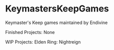 # KeymastersKeepGames
Keymaster's Keep games maintained by Endivine

Finished Projects:
None


WIP Projects:
Elden Ring: Nightreign
